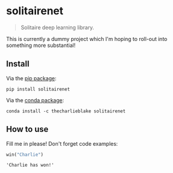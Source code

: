 # solitairenet
> Solitaire deep learning library.


This is currently a dummy project which I'm hoping to roll-out into something more substantial!

## Install

Via the [pip package](https://pypi.org/project/solitairenet/): 

`pip install solitairenet`

Via the [conda package](https://anaconda.org/thecharlieblake/solitairenet):

`conda install -c thecharlieblake solitairenet`

## How to use

Fill me in please! Don't forget code examples:

```python
win("Charlie")
```




    'Charlie has won!'


